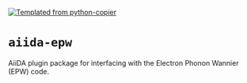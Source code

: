 [![Templated from python-copier](https://img.shields.io/endpoint?url=https://raw.githubusercontent.com/mbercx/python-copier/refs/heads/main/docs/img/badge.json)](https://github.com/mbercx/python-copier)

# `aiida-epw`

AiiDA plugin package for interfacing with the Electron Phonon Wannier (EPW) code.
